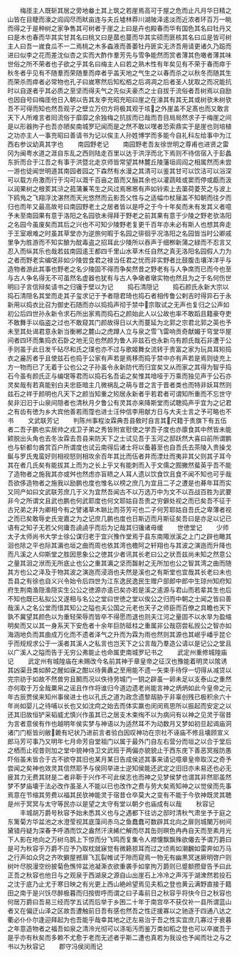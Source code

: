<!-- { "loadSidebar": true } -->
　　梅厓主人既斩其居之旁地畚土其上筑之若崖焉高可于屋之危而止凡月华日精之山皆在目睫而濠之闾阎尽而畎亩连与夫丘墟林莽川湖陂泽逺淡而近浓者环百万一眺而得之于是种树之家争售其可树者于崖之上曰是卉也殿春而华有国色其名曰牡丹又曰是木也春而华其实甘其名曰桃又曰是蓏也蔓而华其实硕而匪核其名曰瓜是皆可树主人曰吾一嵗食瓜不一二焉桃之木多螙液而善萎牡丹匪实无济吾用请更诸久乃跽而进曰似李之花而差沈似杏之实而大酢作羣芳先与雪争能然而赏者薄其色噉者薄其味世俗之所不荣者也子欲之乎其名曰梅主人曰若之熟木性有年矣见有不荣于春而瘁于秋冬者乎见有不随羣而荣随羣而瘁者乎盖天地之气生之以春而杀之以秋冬而随其生而荣杀而瘁者必常物也孔子曰嵗寒然后知松栢之后凋凋之后者圣人犹取之而况能抗时以自遂者乎其必质之至坚而得夫气之先似夫豪杰之士自拔于流俗者吾树焉以自励也因自号曰梅厓他日入朝以告其友李充昭充昭曰崖之在濠其有其无其或树欤未树欤吾不可得而知也然吾观子之壁立万仞方将极其观于垓之外崖盖不足髙也而又敢言天下人所难言者囘流俗于靡靡之余独梅之抗拔而已哉而吾目局局然求子于梅崖之间是以形器拘子也吾亦陋矣南城罗玘闻而是之然不敢以嘿者恐索鼎实于是崖也则培植之功亦主人一事充昭曰善请书为记以俟主人孙姓博学而多能今自礼科左给事中为江西右参议幼真其字也
　　南园野老记
　　南园野老吾友徐世明之尊甫也进贤之雷冈为闽粤水道之涯自东乱之西则陆走百里以达于洪浮而北下焉则不待信宿入于彭蠡东折而合于江吾之有事于洪暨北走京师皆常望其林麓丘陵藩垣闾阎之相属然而未尝一游也徒闻世明道其南园者园之下森然有水漫之其清可以鉴其甘可以饮洁可以浴深可以载方舟激而行于沟可以溉千百亩之苗而又酾其余也以灌蔬畦或窦而停或甗而汲以润果树之根荄其浒之菰蒲蒹苇生之风过焉窸窸有声如铃索上去蕖荷菱芡之与波上下鸥鳬之飞翔浮沈湛然而天光悠然而云影吾父性与之适幅巾杖屦盖不知朝而往夕而归也而年又最高故号曰南园野老土之居者皆以是呼之于今十年矣而未有发其义者噫予未至南园果有意于洛阳之名园欤未得拜于野老之前其果有意于少陵之野老欤洛阳之名园今虽废矣而其后之兴也不可知少陵野老复更千百年亦未必有斯人也想其奔走于王室艰难之时虽其草堂亦为逆旅何暇于名园之徘徊乎况洛阳之名园皆当时公卿戚里争为胜游而不知实酿为酖毒盗之招耳此少陵所以吞声于细栁新蒲之緑而不忍言又忍入而纵其乐也哉若兹南园逺王都四千里山水草木任自然之真无洛阳名园假人力为之者而野老实编氓非如少陵尝食君之禄当任君之忧而非实野者比鼓腹击壤洋洋乎与造物者游此其事也野老之名少陵固不得而争矣然昔之野老有与人争席而已而今也至与古人争名得无不可虽然名虚器也犹有与古人争墩者墩实物也然且为之于名何伤世明曰子言信辩矣请书之归镵于壁以为记
　　捣石清隠记
　　捣石颜氏永新大宗以捣石清隠名其堂而走其子玺求记于予者隠君琦也捣石者相传鲁公剌吉时得异石于永新用以捣衣比召为御史石随而亦以捣捣声彻于禁中宗取试之无声也复归之公声如初公后四世孙永新令求石所出家焉而捣石之颜始此人以公故也率不敢蹈且籍豪夺吏不敢舞手以临盗之过也不敢窥其门颜故得日以大而蔓延为北郭之宗君北郭之英也予未至其处谒君意永新当衡郴之麓山之虎蹲人立与泉之雪飞雷响贡奇献媚于穹堂华屋间者四环而集捣衣石卧之地无见也然颜为鲁人非兹石也永新乌有颜氏哉石非遭于公手则虽于此日发千砧尽和氏之璞也亦不过与歌姬舞女流转于贵富之家为玩具耳矧捣衣之麄厉者乎且使兹石也捣于公家有声若是焉移而捣于禁中亦有声若是焉则徒充上方一物而已了无着于公也公之子孙虽令永新防代而归宜矣又从而家之其得为智乎捣石今虽有颜氏正与编氓等君而以捣石名吾诟之矣惟其喑哑于万乘而独见声于公石亦灵矣哉有若真能别白夫忠臣暗主几微祸乱之萌与昔之言于晋者类也而特非妖耳然则兹石之祥于颜明也凡天下之颜当知重之矧居永新者乎若君者可谓知所重而不忘世守矣非汩汩于山泉间隠者也清秋月夕鲁公有灵其亦来降斯堂而试聴捣声乎宜为之记君之有齿有徳为乡大宾他善若雨霪也进士汪仲信李用献方日与大夫士言之予可略也不书
　　文武联芳记
　　判陈州事程汝霖典吾县敎时自言其尺籍于贵旗下有五伍者二吾子鹏也实居帅之戎卫子弟之秀皆附宣慰使之学吾子度也亦廪食其中然皆未能颖脱出头角也去冬汝霖去吾县来防天下之士试见吾于玉河之邸跃然大喜曰前所谓鹏也与斩都匀酋赏百户所谓度也试云南得后诸士将以蚤暮至也自吾氏去茶陵入贵操戈鋋与罗氏鬼蛮好则相视怒则相攻余百年其比而伍者井而湮灶而夷非其父则其子耳今其在者几氏矣有能拔其上而为之长上乎又有能刺而入于文儒之囿撇然蜚英乎吾不能了造物者之施我其亦或舛也然虑亦盲瞆之人耳人遗以饮食饮且食不闻不知也可乎哉吾欲侈造物者之施我以励鹏也度也惟名以榜之庶几为宜且二子之遭是也朞年耳而实又同产如曰文武联芳庶几于义为宜然吾闻古不以万选万中为文不以百战百胜为武要非今之所谓文且武也鹏也何武耶度也何文耶姑自吾贵之穷僻处视之而已矣吾不征于古兄弟之并为卿相今有之譬诸草木聮比而芬芳可也二子何芳耶姑自吾氏之卑薄者视之而已矣敢辱史氏宠嘉之为之记庶几鹏也度也日斯迈而月斯征矣吾曰是亦足以记已语有之知子无若父何庸吾譊譊乎而后为记哉其归镵诸毋缓
　　世徳堂记
　　少师太子太师尚书大学士徐公谋归老于宜兴豫作堂焉于县东南陬洑溪之上门之辟也瞰其洄也除之平也际其漘也垣之曲而周也依其湾也檐阿之轩翔也与其波之演迤而升降也而凡溪之人仰斯堂之胜因思象公之徳其少者讯其长老曰公之状吾兹尚未知之然意公之量其洄之洑而无所底止也公之重其漘之坚而齧射之无所加也公之智其湾之曲而随其方也公之泽及于物其波之演迤而浸涵也夫然是溪也之有斯堂也宜哉其长老曰未也吾县之有徐也自义兴令始令后四世为江东逸民逸民生赠户部郎中郎中生琼州知府知府生荆南渔隠渔隠实生公公之徳源亦逺已矣亦若是溪之逺源与君山而若辈其生也后不知也既已私拟公又遂相与名公之堂曰世徳之堂以俟公之归而中朝之士闻之皆曰善哉溪人之名公堂而惜其知公之隘也夫公国之元老也天子之师臣而百僚之具瞻也天下孰不冀望其颜色以为重轻荣辱而皆卒不得愿而退也则夫江河之量固不以水旱为盈缩明矣而又以其一身系天下安危者十余年巨防砥柱之重属非公哉窃尝私觊公之智亦如海涵地负而其曲成万化而不遗者泽气之升而为霖为雨也然则其源也其岷乎嶓乎昆仑乎而规规求公于一溪者其溪人之私言也岂天下之公言哉乃羣造公请以是记公之堂且以广溪人之隘而告于无穷公弗能止也命属吏南城罗玘书之
　　武定州重修城隍庙记
　　武定州有城隍庙在未赐改今名前其神于章皇帝之征汉也豫能着明灵以隂诱其凶渠丑类如醉之醒如寐之酣以待黄纛之至用能不遗一矢束手待俘一切得从减贷以完宗祊于如故不然兽穷且鬭而况以佚待劳城门一钥之辟虽一卵未足以支泰山之重然亦何取于万全哉粟帛之谣且作作将谁归今道边遗老尚能言神之炳炳如此今皇帝之元年古辰贾侯来知州事侯进士也以孔氏之道为政念遗黎刼胁于非辜创残已极积余六十年尚如婴儿之待哺以长也又如沈疴之始去而体实羸也闵闵焉思所以振起而安定之以还其旧故恒铲采韬威尤慎兴作虽其已之居支木束绹不以为病问有以神之见灵于宿昔为言者意侯有作也越明年侯实梦与神语以为适然耳不为动数月又梦如初旦起谒庙洞诸门门枢皆刓敝臲有圮状乃进前言者验白因叹神功在宗社不诬庙不修且壊顾宣义郎马芳可事乃又明年七月命芳自堂祖门以属于最外门自左右营分而垣之以合于堂后之栖而止视昔则加之堂中貌神侍卫文武班于两偏亦貌貌止于西东庑下善恶冥报防愚吓俗虽未皆合于古不欲夺其旧也某月某日告成侯述其事来请记噫章皇帝取汉之奇予尝闻之矣神也效灵其信然耶予与侯同举进士逆知侯能还武定之旧旧亦未易还也必无疲其力无费其财是二者非靳于兴作不可此侯志也而神之见梦侯梦也谓其非然耶虽然梦不梦庙壊于法必改作虽圣人不能以已也改作之费与劳大矣焉知神之以觉侯而先事焉意在节缩其劳费以福其民欤神能灵于宿昔仓卒莫大之变有不能于今欤神既灵其聴是州于冥冥与太守等民亦以是望之太守有堂以朝夕也庙成有以哉
　　秋容记
　　丰城胡万爵号秋容予始未悉其义也与之遇都下往访之邸时清秋气肃坐予于庭之东篱菊方华盆池之水澄莹视其底藻间赤乌之鱼蠢蠢可数辟其北向之扉则城闉万树间黛错丹疑为深春予呼酒而饮之盎然汗浃絺纻解而尽其缶则暝色冉冉自天而至素月光下人影在地向之万树乌鹊上下惊而分飞鸣而复集令人襟懐飘飘殊欲僊去予谓万爵曰是可为秋容乎万爵不应予乃取枕就寐觉有微籁掠耳而过之顷焉如潮飜如雷奔如万马之行声如众窍之齐吹擗屋撼扉飞瓦裂帷试于隙而窥焉一物无有幽黒冥迷厥明啓户则树叶尽脱漫空纷披菊色憔悴盆池凝澌衣欲重袭手如挛拘万爵则已蹙额攒睂告予曰此正吾之秋容也他日与之观泉于西湖泉之源自山出崖石上冷冷之声泻于湖潨然若投石之沈于底乃止尤于寒日映之有光更上西山絶岭望焉见夫稻之登也黄云满野直接于籍田之南于是兴饫尽醉极暮而归按辔呼而谓之曰子毒前日之秋容乎将快今日之秋容也何居万爵曰吾易三经而学五试而后举于乡困二十年于南宫卒不获仅补一县所谓蓝山者又在偏迂山泽之区故吾遭触前日吾有感也然吾之性迂援寡以之驰逐于四通八达之衢必仆仆尔逢迎拜起为也吾能乎哉幸其地之迂左易治于吾之性实宜庶几寡过于衰暮之年意造物者之福吾如泉之清泠光彻可以涤垢汚而鉴万类如稻之登也可以卒嵗吾于是乎亦有秋矣而多赖不尤愈于老而无述者乎斯二遭也真若为我设也予闻而壮之与之书以为秋容记
　　郡守冯侯闵雨记

